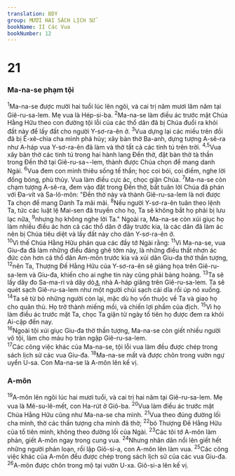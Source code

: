 ```yaml
---
translation: BDY
group: MƯƠI HAI SÁCH LỊCH SỬ
bookName: II Các Vua 
bookNumber: 12
---
```


<div class="title"><h1>21</h1><h3>Ma-na-se phạm tội</h3></div>
<span class="verse 2vua_21_1"><sup>1</sup>Ma-na-se được mười hai tuổi lúc lên ngôi, và cai trị năm mươi lăm năm tại Giê-ru-sa-lem. Mẹ vua là Hép-si-ba. </span>
<span class="verse 2vua_21_2"><sup>2</sup>Ma-na-se làm điều ác trước mặt Chúa Hằng Hữu theo con đường tội lỗi của các thổ dân đã bị Chúa đuổi ra khỏi đất này để lấy đất cho người Y-sơ-ra-ên ở. </span>
<span class="verse 2vua_21_3"><sup>3</sup>Vua dựng lại các miếu trên đồi đã bị Ê-xê-chia cha mình phá hủy; xây bàn thờ Ba-anh, dựng tượng A-sê-ra như A-háp vua Y-sơ-ra-ên đã làm và thờ tất cả các tinh tú trên trời. </span>
<span class="verse 2vua_21_4 2vua_21_5"><sup>4,5</sup>Vua xây bàn thờ các tinh tú trong hai hành lang Đền thờ, đặt bàn thờ tà thần trong Đền thờ tại Giê-ru-sa¬-lem, thành được Chúa chọn để mang danh Ngài. </span>
<span class="verse 2vua_21_6"><sup>6</sup>Vua đem con mình thiêu sống tế thần; học coi bói, coi điềm, nghe lời đồng bóng, phù thủy. Vua làm điều cực ác, chọc giận Chúa. </span>
<span class="verse 2vua_21_7"><sup>7</sup>Ma-na-se còn chạm tượng A-sê-ra, đem vào đặt trong Đền thờ, bất tuân lời Chúa đã phán với Đa-vít và Sa-lô-môn: &#34;Đền thờ này và thành Giê-ru-sa-lem là nơi được Ta chọn để mang Danh Ta mãi mãi. </span>
<span class="verse 2vua_21_8"><sup>8</sup>Nếu người Y-sơ-ra-ên tuân theo lệnh Ta, tức các luật lệ Mai-sen đã truyền cho họ, Ta sẽ không bắt họ phải bị lưu lạc nữa, </span>
<span class="verse 2vua_21_9"><sup>9</sup>nhưng họ không nghe lời Ta.&#34; Ngoài ra, Ma-na-se còn xúi giục họ làm nhiều điều ác hơn cả các thổ dân ở đây trước kia, là các dân đã làm ác nên bị Chúa tiêu diệt và lấy đất này cho dân Y-sơ-ra-ên ở.<br/></span>
<span class="verse 2vua_21_10"><sup>10</sup>Vì thế Chúa Hằng Hữu phán qua các đầy tớ Ngài rằng: </span>
<span class="verse 2vua_21_11"><sup>11</sup>Vì Ma-na-se, vua Giu-đa đã làm những điều đáng ghê tởm này, là những điều thất nhơn ác đức còn hơn cả thổ dân Am-môn trước kia và xúi dân Giu-đa thờ thần tượng, </span>
<span class="verse 2vua_21_12"><sup>12</sup>nên Ta, Thượng Đế Hằng Hữu của Y-sơ-ra-ên sẽ giáng họa trên Giê-ru-sa-lem và Giu-đa, khiến cho ai nghe tin này cũng phải bàng hoàng. </span>
<span class="verse 2vua_21_13"><sup>13</sup>Ta sẽ lấy dây đo Sa-ma-ri và dây dò<a href="#" data-toggle="tooltip" data-placement="bottom" title="dây dò=dây chì, dây dọi.">⚓</a> nhà A-háp giăng trên Giê-ru-sa-lem. Ta sẽ quét sạch Giê-ru-sa-lem như một người chùi sạch cái dĩa rồi úp nó xuống. </span>
<span class="verse 2vua_21_14"><sup>14</sup>Ta sẽ từ bỏ những người còn lại, mặc dù họ vốn thuộc về Ta và giao họ cho quân thù. Họ trở thành miếng mồi, và chiến lợi phẩm của địch. </span>
<span class="verse 2vua_21_15"><sup>15</sup>Vì họ làm điều ác trước mặt Ta, chọc Ta giận từ ngày tổ tiên họ được đem ra khỏi Ai-cập đến nay.<br/></span>
<span class="verse 2vua_21_16"><sup>16</sup>Ngoài tội xúi giục Giu-đa thờ thần tượng, Ma-na-se còn giết nhiều người vô tội, làm cho máu họ tràn ngập Giê-ru-sa-lem.<br/></span>
<span class="verse 2vua_21_17"><sup>17</sup>Các công việc khác của Ma-na-se, tội lỗi vua làm đều được chép trong sách lịch sử các vua Giu-đa. </span>
<span class="verse 2vua_21_18"><sup>18</sup>Ma-na-se mất và được chôn trong vườn ngự uyển U-sa. Con Ma-na-se là A-môn lên kế vị.</span>
<div class="title"><h3>A-môn</h3></div>
<span class="verse 2vua_21_19"><sup>19</sup>A-môn lên ngôi lúc hai mươi tuổi, và cai trị hai năm tại Giê-ru-sa-lem. Mẹ vua là Mê-su-lê-mết, con Ha-rút ở Giô-ba. </span>
<span class="verse 2vua_21_20"><sup>20</sup>Vua làm điều ác trước mặt Chúa Hằng Hữu cũng như Ma-na-se cha mình. </span>
<span class="verse 2vua_21_21"><sup>21</sup>Vua theo đúng đường lối cha mình, thờ các thần tượng cha mình đã thờ; </span>
<span class="verse 2vua_21_22"><sup>22</sup>bỏ Thượng Đế Hằng Hữu của tổ tiên mình, không theo đường lối của Ngài. </span>
<span class="verse 2vua_21_23"><sup>23</sup>Các tôi tớ A-môn làm phản, giết A-môn ngay trong cung vua. </span>
<span class="verse 2vua_21_24"><sup>24</sup>Nhưng nhân dân nổi lên giết hết những người phản loạn, rồi lập Giô-si-a, con A-môn lên làm vua. </span>
<span class="verse 2vua_21_25"><sup>25</sup>Các công việc khác của A-môn đều được chép trong sách lịch sử của các vua Giu-đa. </span>
<span class="verse 2vua_21_26"><sup>26</sup>A-môn được chôn trong mộ tại vườn U-xa. Giô-si-a lên kế vị.</span>
